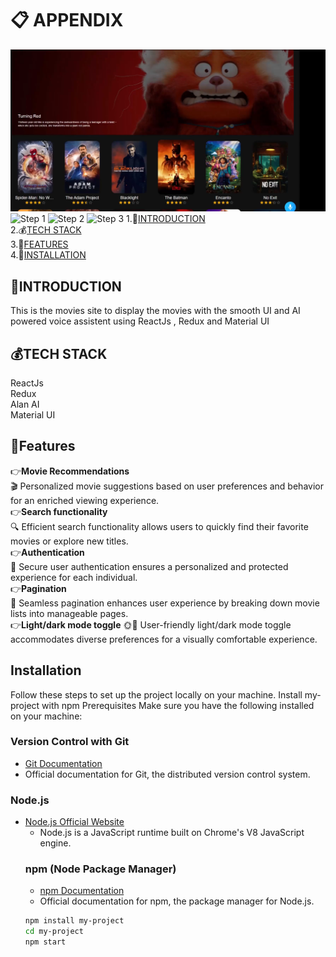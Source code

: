# 📋 APPENDIX

![App Screenshot](public/dis.png)
![Step 1](public/react.png)
![Step 2](public/redux.png)
![Step 3](public/ai.png)
1.🌲[INTRODUCTION](#introduction)\
2.💰[TECH STACK](#tech)\
3.🏦[FEATURES](#features)\
4.🧾[INSTALLATION](#installation)

## 🌲INTRODUCTION

This is the movies site to display the movies with the smooth UI and AI powered voice assistent using ReactJs , Redux and Material UI

## 💰TECH STACK

ReactJs\
Redux\
Alan AI\
Material UI

## 🏦Features

👉**Movie Recommendations**\
🎬 Personalized movie suggestions based on user preferences and behavior for an enriched viewing experience.\
👉**Search functionality**\
🔍 Efficient search functionality allows users to quickly find their favorite movies or explore new titles.\
👉**Authentication**\
🔐 Secure user authentication ensures a personalized and protected experience for each individual.\
👉**Pagination**\
📑 Seamless pagination enhances user experience by breaking down movie lists into manageable pages.\
👉**Light/dark mode toggle**
🌞🌚 User-friendly light/dark mode toggle accommodates diverse preferences for a visually comfortable experience.

## Installation

Follow these steps to set up the project locally on your machine.
Install my-project with npm
Prerequisites
Make sure you have the following installed on your machine:

### Version Control with Git

- [Git Documentation](https://git-scm.com/doc)
- Official documentation for Git, the distributed version control system.

### Node.js

- [Node.js Official Website](https://nodejs.org/)
  - Node.js is a JavaScript runtime built on Chrome's V8 JavaScript engine.
  ### npm (Node Package Manager)
  - [npm Documentation](https://docs.npmjs.com/)
  - Official documentation for npm, the package manager for Node.js.
  ```bash
  npm install my-project
  cd my-project
  npm start
  ```
